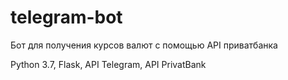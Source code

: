 # telegram-bot
Бот для получения курсов валют с помощью API приватбанка

Python 3.7, Flask, API Telegram, API PrivatBank
